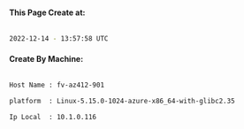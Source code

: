 
   
#### This Page Create at:

```bash

2022-12-14 - 13:57:58 UTC

```

#### Create By Machine:

```bash

Host Name : fv-az412-901

platform  : Linux-5.15.0-1024-azure-x86_64-with-glibc2.35

Ip Local  : 10.1.0.116

```

